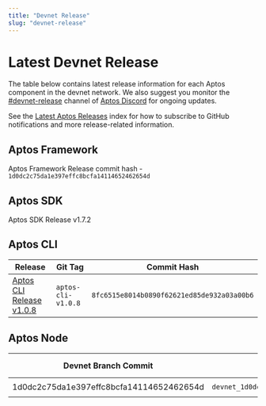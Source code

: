 ```yaml
---
title: "Devnet Release"
slug: "devnet-release"
---
```


# Latest Devnet Release

The table below contains latest release information for each Aptos component in the devnet network. We also suggest you monitor the [#devnet-release](https://discord.com/channels/945856774056083548/956692649430093904) channel of [Aptos Discord](https://discord.gg/aptoslabs) for ongoing updates.

See the [Latest Aptos Releases](./index.md) index for how to subscribe to GitHub notifications and more release-related information.

## Aptos Framework

Aptos Framework Release commit hash - `1d0dc2c75da1e397effc8bcfa14114652462654d`

## Aptos SDK

Aptos SDK Release v1.7.2

## Aptos CLI

|Release | Git Tag | Commit Hash|
|---|---|---|
|[Aptos CLI Release v1.0.8](https://github.com/aptos-labs/aptos-core/releases/tag/aptos-cli-v1.0.8)| `aptos-cli-v1.0.8` | `8fc6515e8014b0890f62621ed85de932a03a00b6` |

## Aptos Node

|Devnet Branch Commit | Docker Image Tag | Docker Image Digest | genesis.blob sha256 | Waypoint | Chain ID|
|---|---|---|---|---|---|
|1d0dc2c75da1e397effc8bcfa14114652462654d| `devnet_1d0dc2c75da1e397effc8bcfa14114652462654d` | `sha256:4ca5a5fb54d37b411898e9adf932e4ef60d52ad70318f156c2b5cd8fb3f2735c` | `sha256: e946ee09c06809ad13a9ae5b1f1bf9a0470e284d524ebc18fa08275b8620aa62`| `0:523a997cc51a2a8b291fcd675188de65699d91230a96916de2263be1532b1036` | 46 |